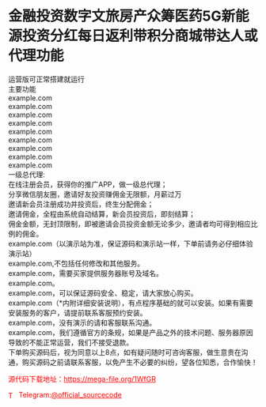 # 金融投资数字文旅房产众筹医药5G新能源投资分红每日返利带积分商城带达人或代理功能

运营版可正常搭建就运行<br>主要功能<br>example.com<br>example.com<br>example.com<br>example.com<br>example.com<br>example.com<br>example.com<br>example.com<br>example.com<br>一级总代理:<br>在线注册会员，获得你的推广APP，做一级总代理；<br>分享微信朋友圈，邀请好友投资赚佣金无限额，月薪过万<br>邀请新会员注册成功并投资后，终生分配佣金；<br>邀请佣金，全程由系统自动结算，新会员投资后，即刻结算；<br>佣金金额，无封顶限制，即被邀请会员投资金额无论多少，邀请者均可得到相应比例的佣金。<br>example.com（以演示站为准，保证源码和演示站一样，下单前请务必仔细体验演示站）<br>example.com,不包括任何修改和其他服务。<br>example.com，需要买家提供服务器账号及域名。<br>example.com。<br>example.com，可以保证源码安全、稳定，请大家放心购买。<br>example.com（*内附详细安装说明），有点程序基础的就可以安装。如果有需要安装服务的客户，请提前联系客服预约安装。<br>example.com，没有演示的请和客服联系沟通。<br>example.com，我们遵循官方的条规，如果是产品之外的技术问题、服务器原因导致的不能正常运营，我们不接受退款。<br>下单购买源码后，视为同意以上8点，如有疑问随时可咨询客服，做生意贵在沟通，购买源码之前请联系客服，以免产生不必要的纠纷，望各位知悉，合作愉快！<br>


<p style="color: red;">源代码下载地址：<a href="https://mega-file.org/1WfGR" style="color: red;">https://mega-file.org/1WfGR</a></p><p style="color: red;"><img src="https://cdn-icons-png.flaticon.com/512/2111/2111646.png" alt="Telegram Icon" style="width: 16px; vertical-align: middle; margin-right: 5px;">Telegram:<a href="https://t.me/official_sourcecode" style="color: red;">@official_sourcecode</a></p>